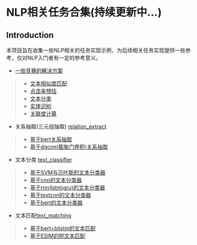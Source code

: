 # NLP相关任务合集(持续更新中...)
## Introduction
本项目旨在收集一些NLP相关的任务实现示例，为后续相关任务实现提供一些参考，仅对NLP入门者有一定的参考意义。
*  [一些竞赛的解决方案](https://github.com/xiaoxiong74/SomeNlp/tree/master/some_solutions)
> *  [文本相似度匹配](https://github.com/xiaoxiong74/SomeNlp/tree/master/some_solutions)
> *  [点击率预估](https://github.com/xiaoxiong74/SomeNlp/tree/master/some_solutions)
> *  [文本分类](https://github.com/xiaoxiong74/SomeNlp/tree/master/some_solutions)
> *  [实体识别](https://github.com/xiaoxiong74/SomeNlp/tree/master/some_solutions)
> *  [关联度计算](https://github.com/xiaoxiong74/SomeNlp/tree/master/some_solutions)
* 关系抽取(三元组抽取)  [relation_extract](https://github.com/xiaoxiong74/SomeNlp/tree/master/relation_extract)
> * [基于bert关系抽取](https://github.com/xiaoxiong74/SomeNlp/tree/master/relation_extract/bert_relation_extract.py)
> * [基于dgcnn(膨胀门卷积)关系抽取](https://github.com/xiaoxiong74/SomeNlp/tree/master/relation_extract/dgcnn_without_ds.py)
* 文本分类 [text_classifier](https://github.com/xiaoxiong74/SomeNlp/tree/master/text_classifier)
> * [基于SVM与贝叶斯的文本分类器](https://github.com/xiaoxiong74/SomeNlp/blob/master/text_classifier/svm_and_bayes_classfier.py)
> * [基于cnn的文本分类器](https://github.com/xiaoxiong74/SomeNlp/blob/master/text_classifier/cnn_classifier.py)
> * [基于rnn(lstm\gru)的文本分类器](https://github.com/xiaoxiong74/SomeNlp/blob/master/text_classifier/rnn_classifier.py)
> * [基于textcnn的文本分类器](https://github.com/xiaoxiong74/SomeNlp/blob/master/text_classifier/textcnn_classifier.py)
> * [基于bert的文本分类器](https://github.com/xiaoxiong74/SomeNlp/blob/master/text_classifier/bert_classifier.py)
* 文本匹配[text_matching](https://github.com/xiaoxiong74/SomeNlp/blob/master/text_matching)
> * [基于bert+bilstm的文本匹配](https://github.com/xiaoxiong74/SomeNlp/blob/master/text_matching/ada_bert_classfier.py)
> * [基于ESIM的短文本匹配](https://github.com/xiaoxiong74/SomeNlp/blob/master/text_matching/esim.py)
